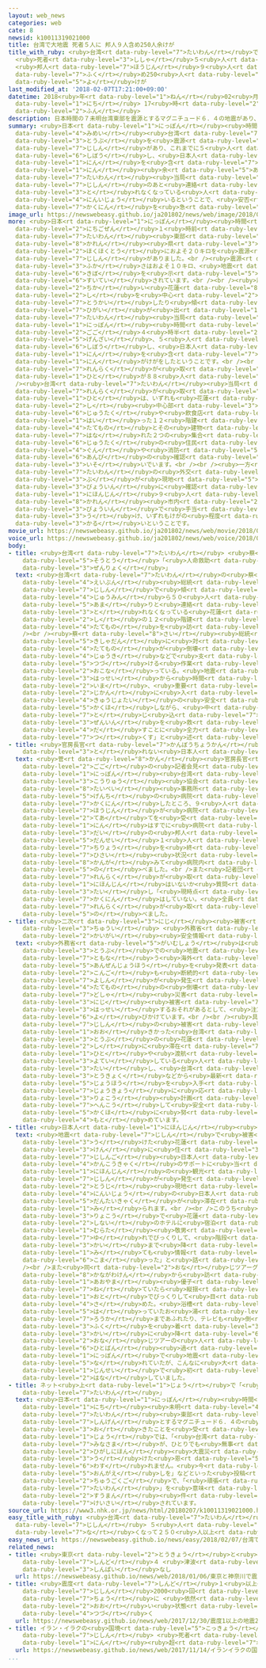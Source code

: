 ```yaml
---
layout: web_news
categories: web
cate: 8
newsid: k10011319021000
title: 台湾で大地震 死者５人に 邦人９人含め250人余けが
title_with_ruby: <ruby>台湾<rt data-ruby-level="7">たいわん</rt></ruby>で<ruby>大地震<rt data-ruby-level="7">おおじしん</rt></ruby>
  <ruby>死者<rt data-ruby-level="3">ししゃ</rt></ruby>５<ruby>人<rt data-ruby-level="1">にん</rt></ruby>に
  <ruby>邦人<rt data-ruby-level="7">ほうじん</rt></ruby>９<ruby>人<rt data-ruby-level="1">にん</rt></ruby><ruby>含<rt
  data-ruby-level="7">ふく</rt></ruby>め250<ruby>人<rt data-ruby-level="1">にん</rt></ruby><ruby>余<rt
  data-ruby-level="5">よ</rt></ruby>けが
last_modified_at: '2018-02-07T17:21:00+09:00'
datetime: 2018<ruby>年<rt data-ruby-level="1">ねん</rt></ruby>02<ruby>月<rt data-ruby-level="1">がつ</rt></ruby>07<ruby>日<rt
  data-ruby-level="1">にち</rt></ruby> 17<ruby>時<rt data-ruby-level="2">じ</rt></ruby>21<ruby>分<rt
  data-ruby-level="2">ふん</rt></ruby>
description: 日本時間の７未明台湾東部を震源とするマグニチュード６．４の地震があり、これまでに５人が死亡し、日本人９人を含む２５０人余りがけがをしました。台湾当局によりますと、地震のあと連絡が取れなくなっている人が８０人以上いるということで、安否の確認を急いでいます。
summary: <ruby>日本<rt data-ruby-level="1">にっぽん</rt></ruby><ruby>時間<rt data-ruby-level="2">じかん</rt></ruby>の７<ruby>未明<rt
  data-ruby-level="4">みめい</rt></ruby><ruby>台湾<rt data-ruby-level="7">たいわん</rt></ruby><ruby>東部<rt
  data-ruby-level="3">とうぶ</rt></ruby>を<ruby>震源<rt data-ruby-level="7">しんげん</rt></ruby>とするマグニチュード６．４の<ruby>地震<rt
  data-ruby-level="7">じしん</rt></ruby>があり、これまでに５<ruby>人<rt data-ruby-level="1">にん</rt></ruby>が<ruby>死亡<rt
  data-ruby-level="6">しぼう</rt></ruby>し、<ruby>日本人<rt data-ruby-level="1">にほんじん</rt></ruby>９<ruby>人<rt
  data-ruby-level="1">にん</rt></ruby>を<ruby>含<rt data-ruby-level="7">ふく</rt></ruby>む２５０<ruby>人<rt
  data-ruby-level="1">にん</rt></ruby><ruby>余<rt data-ruby-level="5">あま</rt></ruby>りがけがをしました。<ruby>台湾<rt
  data-ruby-level="7">たいわん</rt></ruby><ruby>当局<rt data-ruby-level="3">とうきょく</rt></ruby>によりますと、<ruby>地震<rt
  data-ruby-level="7">じしん</rt></ruby>のあと<ruby>連絡<rt data-ruby-level="7">れんらく</rt></ruby>が<ruby>取<rt
  data-ruby-level="3">と</rt></ruby>れなくなっている<ruby>人<rt data-ruby-level="1">ひと</rt></ruby>が８０<ruby>人以上<rt
  data-ruby-level="4">にんいじょう</rt></ruby>いるということで、<ruby>安否<rt data-ruby-level="6">あんぴ</rt></ruby>の<ruby>確認<rt
  data-ruby-level="7">かくにん</rt></ruby>を<ruby>急<rt data-ruby-level="3">いそ</rt></ruby>いでいます。
image_url: https://newswebeasy.github.io/ja201802/news/web/image/2018/02/07/K10011319021_1802071312_1802071313_01_02.jpg
more: <ruby>日本<rt data-ruby-level="1">にっぽん</rt></ruby><ruby>時間<rt data-ruby-level="2">じかん</rt></ruby>の７<ruby>日午前<rt
  data-ruby-level="2">にちごぜん</rt></ruby>１<ruby>時前<rt data-ruby-level="2">じまえ</rt></ruby>、<ruby>台湾<rt
  data-ruby-level="7">たいわん</rt></ruby><ruby>東部<rt data-ruby-level="3">とうぶ</rt></ruby>の<ruby>花蓮<rt
  data-ruby-level="8">かれん</rt></ruby><ruby>県<rt data-ruby-level="3">けん</rt></ruby>から<ruby>北北東<rt
  data-ruby-level="2">ほくほくとう</rt></ruby>におよそ２０キロを<ruby>震源<rt data-ruby-level="7">しんげん</rt></ruby>とする<ruby>地震<rt
  data-ruby-level="7">じしん</rt></ruby>がありました。<br /><ruby>震源<rt data-ruby-level="7">しんげん</rt></ruby>の<ruby>深<rt
  data-ruby-level="3">ふか</rt></ruby>さはおよそ１０キロ、<ruby>地震<rt data-ruby-level="7">じしん</rt></ruby>の<ruby>規模<rt
  data-ruby-level="6">きぼ</rt></ruby>を<ruby>示<rt data-ruby-level="5">しめ</rt></ruby>すマグニチュードは６.４と<ruby>推定<rt
  data-ruby-level="6">すいてい</rt></ruby>されています。<br /><br /><ruby>震源<rt data-ruby-level="7">しんげん</rt></ruby>に<ruby>近<rt
  data-ruby-level="2">ちか</rt></ruby>い<ruby>花蓮<rt data-ruby-level="8">かれん</rt></ruby><ruby>市<rt
  data-ruby-level="2">し</rt></ruby>を<ruby>中心<rt data-ruby-level="2">ちゅうしん</rt></ruby>にホテルやビルなどが<ruby>倒壊<rt
  data-ruby-level="7">とうかい</rt></ruby>したり<ruby>傾<rt data-ruby-level="7">かたむ</rt></ruby>いたりする<ruby>被害<rt
  data-ruby-level="7">ひがい</rt></ruby>が<ruby>出<rt data-ruby-level="1">で</rt></ruby>て、<ruby>台湾<rt
  data-ruby-level="7">たいわん</rt></ruby><ruby>当局<rt data-ruby-level="3">とうきょく</rt></ruby>によりますと、<ruby>日本<rt
  data-ruby-level="1">にっぽん</rt></ruby><ruby>時間<rt data-ruby-level="2">じかん</rt></ruby>の<ruby>午後<rt
  data-ruby-level="2">ごご</rt></ruby>４<ruby>時半<rt data-ruby-level="2">じはん</rt></ruby><ruby>現在<rt
  data-ruby-level="5">げんざい</rt></ruby>、５<ruby>人<rt data-ruby-level="1">にん</rt></ruby>が<ruby>死亡<rt
  data-ruby-level="6">しぼう</rt></ruby>し、<ruby>日本人<rt data-ruby-level="1">にほんじん</rt></ruby>９<ruby>人<rt
  data-ruby-level="1">にん</rt></ruby>を<ruby>含<rt data-ruby-level="7">ふく</rt></ruby>む２５４<ruby>人<rt
  data-ruby-level="1">にん</rt></ruby>がけがをしたということです。<br /><br />また<ruby>地震<rt data-ruby-level="7">じしん</rt></ruby>のあと<ruby>連絡<rt
  data-ruby-level="7">れんらく</rt></ruby>が<ruby>取<rt data-ruby-level="3">と</rt></ruby>れなくなっている<ruby>人<rt
  data-ruby-level="1">ひと</rt></ruby>が８８<ruby>人<rt data-ruby-level="1">にん</rt></ruby>いるということです。<br
  /><ruby>台湾<rt data-ruby-level="7">たいわん</rt></ruby><ruby>当局<rt data-ruby-level="3">とうきょく</rt></ruby>によりますと、<ruby>連絡<rt
  data-ruby-level="7">れんらく</rt></ruby>が<ruby>取<rt data-ruby-level="3">と</rt></ruby>れなくなっている<ruby>人<rt
  data-ruby-level="1">ひと</rt></ruby>は、いずれも<ruby>花蓮<rt data-ruby-level="8">かれん</rt></ruby><ruby>市<rt
  data-ruby-level="2">し</rt></ruby><ruby>中心部<rt data-ruby-level="3">ちゅうしんぶ</rt></ruby>にある<ruby>住宅<rt
  data-ruby-level="6">じゅうたく</rt></ruby>や<ruby>飲食店<rt data-ruby-level="3">いんしょくてん</rt></ruby>などが<ruby>入<rt
  data-ruby-level="1">はい</rt></ruby>った１２<ruby>階建<rt data-ruby-level="4">かいだ</rt></ruby>ての<ruby>建物<rt
  data-ruby-level="4">たてもの</rt></ruby>とその<ruby>建物<rt data-ruby-level="4">たてもの</rt></ruby>からおよそ５００メートル<ruby>離<rt
  data-ruby-level="7">はな</rt></ruby>れた２つの<ruby>集合<rt data-ruby-level="3">しゅうごう</rt></ruby><ruby>住宅<rt
  data-ruby-level="6">じゅうたく</rt></ruby>の<ruby>住民<rt data-ruby-level="4">じゅうみん</rt></ruby>などで、<ruby>軍<rt
  data-ruby-level="4">ぐん</rt></ruby>や<ruby>消防<rt data-ruby-level="5">しょうぼう</rt></ruby>が<ruby>安否<rt
  data-ruby-level="6">あんぴ</rt></ruby>の<ruby>確認<rt data-ruby-level="7">かくにん</rt></ruby>を<ruby>急<rt
  data-ruby-level="3">いそ</rt></ruby>いでいます。<br /><br /><ruby>一方<rt data-ruby-level="2">いっぽう</rt></ruby>、<ruby>台湾<rt
  data-ruby-level="7">たいわん</rt></ruby>の<ruby>外交<rt data-ruby-level="2">がいこう</rt></ruby><ruby>部<rt
  data-ruby-level="3">ぶ</rt></ruby>が<ruby>現地<rt data-ruby-level="5">げんち</rt></ruby>の<ruby>病院<rt
  data-ruby-level="3">びょういん</rt></ruby>に<ruby>確認<rt data-ruby-level="7">かくにん</rt></ruby>したところ、けがをした<ruby>日本人<rt
  data-ruby-level="1">にほんじん</rt></ruby>９<ruby>人<rt data-ruby-level="1">にん</rt></ruby>は<ruby>花蓮<rt
  data-ruby-level="8">かれん</rt></ruby><ruby>市内<rt data-ruby-level="2">しない</rt></ruby>の３つの<ruby>病院<rt
  data-ruby-level="3">びょういん</rt></ruby>で<ruby>手当<rt data-ruby-level="2">てあ</rt></ruby>てを<ruby>受<rt
  data-ruby-level="3">う</rt></ruby>け、いずれもけがの<ruby>程度<rt data-ruby-level="5">ていど</rt></ruby>は<ruby>軽<rt
  data-ruby-level="3">かる</rt></ruby>いということです。
movie_url: https://newswebeasy.github.io/ja201802/news/web/movie/2018/02/07/k10011319021_201802071719_201802071723.mp4
voice_url: https://newswebeasy.github.io/ja201802/news/web/voice/2018/02/07/k10011319021_201802071719_201802071723.mp3
body:
- title: <ruby>台湾<rt data-ruby-level="7">たいわん</rt></ruby> <ruby>蔡<rt data-ruby-level="8">さい</rt></ruby><ruby>総統<rt
    data-ruby-level="5">そうとう</rt></ruby>「<ruby>人命救助<rt data-ruby-level="4">じんめいきゅうじょ</rt></ruby>に<ruby>全力<rt
    data-ruby-level="3">ぜんりょく</rt></ruby>」
  text: <ruby>台湾<rt data-ruby-level="7">たいわん</rt></ruby>の<ruby>蔡<rt data-ruby-level="8">さい</rt></ruby><ruby>英文<rt
    data-ruby-level="4">えいぶん</rt></ruby><ruby>総統<rt data-ruby-level="5">そうとう</rt></ruby>は、<ruby>地震<rt
    data-ruby-level="7">じしん</rt></ruby>で<ruby>傾<rt data-ruby-level="7">かたむ</rt></ruby>いて<ruby>住民<rt
    data-ruby-level="4">じゅうみん</rt></ruby>ら５０<ruby>人<rt data-ruby-level="1">にん</rt></ruby><ruby>余<rt
    data-ruby-level="5">あま</rt></ruby>りと<ruby>連絡<rt data-ruby-level="7">れんらく</rt></ruby>が<ruby>取<rt
    data-ruby-level="3">と</rt></ruby>れなくなっている<ruby>花蓮<rt data-ruby-level="8">かれん</rt></ruby><ruby>市<rt
    data-ruby-level="2">し</rt></ruby>の１２<ruby>階建<rt data-ruby-level="4">かいだ</rt></ruby>ての<ruby>建物<rt
    data-ruby-level="4">たてもの</rt></ruby>を<ruby>訪<rt data-ruby-level="7">おとず</rt></ruby>れました。<br
    /><br /><ruby>蔡<rt data-ruby-level="8">さい</rt></ruby><ruby>総統<rt data-ruby-level="5">そうとう</rt></ruby>は<ruby>記者団<rt
    data-ruby-level="5">きしゃだん</rt></ruby>に<ruby>対<rt data-ruby-level="3">たい</rt></ruby>し、「この<ruby>建物<rt
    data-ruby-level="4">たてもの</rt></ruby>が<ruby>倒壊<rt data-ruby-level="7">とうかい</rt></ruby>しないよう<ruby>重機<rt
    data-ruby-level="4">じゅうき</rt></ruby>などで<ruby>支<rt data-ruby-level="5">ささ</rt></ruby>え<ruby>続<rt
    data-ruby-level="5">つづ</rt></ruby>ける<ruby>作業<rt data-ruby-level="3">さぎょう</rt></ruby>を<ruby>行<rt
    data-ruby-level="2">おこな</rt></ruby>っている。<ruby>地震<rt data-ruby-level="7">じしん</rt></ruby>の<ruby>発生<rt
    data-ruby-level="3">はっせい</rt></ruby>から<ruby>時間<rt data-ruby-level="2">じかん</rt></ruby>がたち、<ruby>今<rt
    data-ruby-level="2">いま</rt></ruby>、<ruby>重要<rt data-ruby-level="4">じゅうよう</rt></ruby>な<ruby>時間<rt
    data-ruby-level="2">じかん</rt></ruby>に<ruby>入<rt data-ruby-level="1">はい</rt></ruby>っている。<ruby>救助隊<rt
    data-ruby-level="4">きゅうじょたい</rt></ruby>の<ruby>安全<rt data-ruby-level="3">あんぜん</rt></ruby>を<ruby>確保<rt
    data-ruby-level="5">かくほ</rt></ruby>しながら、<ruby>中<rt data-ruby-level="1">なか</rt></ruby>に<ruby>閉<rt
    data-ruby-level="7">と</rt></ruby>じ<ruby>込<rt data-ruby-level="7">こ</rt></ruby>められた<ruby>全員<rt
    data-ruby-level="3">ぜんいん</rt></ruby>を<ruby>救<rt data-ruby-level="4">すく</rt></ruby>い<ruby>出<rt
    data-ruby-level="4">だ</rt></ruby>すことに<ruby>全力<rt data-ruby-level="3">ぜんりょく</rt></ruby>を<ruby>尽<rt
    data-ruby-level="7">つ</rt></ruby>くす」と<ruby>述<rt data-ruby-level="5">の</rt></ruby>べました。
- title: <ruby>官房長官<rt data-ruby-level="7">かんぼうちょうかん</rt></ruby> <ruby>連絡<rt data-ruby-level="7">れんらく</rt></ruby><ruby>取<rt
    data-ruby-level="3">と</rt></ruby>れない<ruby>日本人<rt data-ruby-level="1">にほんじん</rt></ruby>いない
  text: <ruby>菅<rt data-ruby-level="8">かん</rt></ruby><ruby>官房長官<rt data-ruby-level="7">かんぼうちょうかん</rt></ruby>は<ruby>午後<rt
    data-ruby-level="2">ごご</rt></ruby>の<ruby>記者会見<rt data-ruby-level="3">きしゃかいけん</rt></ruby>で「<ruby>日本<rt
    data-ruby-level="1">にっぽん</rt></ruby><ruby>台湾<rt data-ruby-level="7">たいわん</rt></ruby><ruby>交流<rt
    data-ruby-level="3">こうりゅう</rt></ruby><ruby>協会<rt data-ruby-level="4">きょうかい</rt></ruby>の<ruby>台北<rt
    data-ruby-level="8">たいぺい</rt></ruby><ruby>事務所<rt data-ruby-level="5">じむしょ</rt></ruby>が<ruby>現地<rt
    data-ruby-level="5">げんち</rt></ruby>の<ruby>病院<rt data-ruby-level="3">びょういん</rt></ruby>に<ruby>確認<rt
    data-ruby-level="7">かくにん</rt></ruby>したところ、９<ruby>人<rt data-ruby-level="1">にん</rt></ruby>の<ruby>邦人<rt
    data-ruby-level="7">ほうじん</rt></ruby>が<ruby>病院<rt data-ruby-level="3">びょういん</rt></ruby>で<ruby>手当<rt
    data-ruby-level="2">てあ</rt></ruby>てを<ruby>受<rt data-ruby-level="3">う</rt></ruby>けたが８<ruby>人<rt
    data-ruby-level="1">にん</rt></ruby>はすでに<ruby>病院<rt data-ruby-level="3">びょういん</rt></ruby>をあとにした。７０<ruby>代<rt
    data-ruby-level="3">だい</rt></ruby>の<ruby>邦人<rt data-ruby-level="7">ほうじん</rt></ruby><ruby>男性<rt
    data-ruby-level="5">だんせい</rt></ruby>１<ruby>人<rt data-ruby-level="1">にん</rt></ruby>は<ruby>治療<rt
    data-ruby-level="7">ちりょう</rt></ruby>を<ruby>終<rt data-ruby-level="3">お</rt></ruby>えているが、<ruby>被災<rt
    data-ruby-level="7">ひさい</rt></ruby><ruby>状況<rt data-ruby-level="7">じょうきょう</rt></ruby>を<ruby>鑑<rt
    data-ruby-level="8">かんが</rt></ruby>みて<ruby>病院内<rt data-ruby-level="3">びょういんない</rt></ruby>にとどまっているということだ」と<ruby>述<rt
    data-ruby-level="5">の</rt></ruby>べました。<br />また<ruby>記者団<rt data-ruby-level="5">きしゃだん</rt></ruby>が、<ruby>連絡<rt
    data-ruby-level="7">れんらく</rt></ruby>が<ruby>取<rt data-ruby-level="3">と</rt></ruby>れない<ruby>日本人<rt
    data-ruby-level="1">にほんじん</rt></ruby>はいないか<ruby>質問<rt data-ruby-level="5">しつもん</rt></ruby>したのに<ruby>対<rt
    data-ruby-level="3">たい</rt></ruby>し「<ruby>現時点<rt data-ruby-level="5">げんじてん</rt></ruby>では<ruby>確認<rt
    data-ruby-level="7">かくにん</rt></ruby>はしていない。<ruby>全員<rt data-ruby-level="3">ぜんいん</rt></ruby><ruby>連絡<rt
    data-ruby-level="7">れんらく</rt></ruby>が<ruby>取<rt data-ruby-level="3">と</rt></ruby>れているそうだ」と<ruby>述<rt
    data-ruby-level="5">の</rt></ruby>べました。
- title: <ruby>二次<rt data-ruby-level="3">にじ</rt></ruby><ruby>被害<rt data-ruby-level="7">ひがい</rt></ruby>に<ruby>注意<rt
    data-ruby-level="3">ちゅうい</rt></ruby> <ruby>外務省<rt data-ruby-level="5">がいむしょう</rt></ruby>が<ruby>海外<rt
    data-ruby-level="2">かいがい</rt></ruby><ruby>安全情報<rt data-ruby-level="5">あんぜんじょうほう</rt></ruby>
  text: <ruby>外務省<rt data-ruby-level="5">がいむしょう</rt></ruby>は<ruby>台湾<rt data-ruby-level="7">たいわん</rt></ruby><ruby>東部<rt
    data-ruby-level="3">とうぶ</rt></ruby>での<ruby>地震<rt data-ruby-level="7">じしん</rt></ruby>に<ruby>伴<rt
    data-ruby-level="7">ともな</rt></ruby>う<ruby>海外<rt data-ruby-level="2">かいがい</rt></ruby><ruby>安全情報<rt
    data-ruby-level="5">あんぜんじょうほう</rt></ruby>を<ruby>発表<rt data-ruby-level="3">はっぴょう</rt></ruby>し、<ruby>今後<rt
    data-ruby-level="2">こんご</rt></ruby>も<ruby>断続的<rt data-ruby-level="5">だんぞくてき</rt></ruby>に<ruby>余震<rt
    data-ruby-level="7">よしん</rt></ruby>が<ruby>発生<rt data-ruby-level="3">はっせい</rt></ruby>して<ruby>建物<rt
    data-ruby-level="4">たてもの</rt></ruby>の<ruby>倒壊<rt data-ruby-level="7">とうかい</rt></ruby>や<ruby>土砂<rt
    data-ruby-level="7">どしゃ</rt></ruby><ruby>災害<rt data-ruby-level="5">さいがい</rt></ruby>などの<ruby>二次<rt
    data-ruby-level="3">にじ</rt></ruby><ruby>被害<rt data-ruby-level="7">ひがい</rt></ruby>が<ruby>発生<rt
    data-ruby-level="3">はっせい</rt></ruby>するおそれがあるとして、<ruby>注意<rt data-ruby-level="3">ちゅうい</rt></ruby>を<ruby>呼<rt
    data-ruby-level="6">よ</rt></ruby>びかけています。<br /><br /><ruby>具体的<rt data-ruby-level="4">ぐたいてき</rt></ruby>には、<ruby>地震<rt
    data-ruby-level="7">じしん</rt></ruby>の<ruby>被害<rt data-ruby-level="7">ひがい</rt></ruby>が<ruby>大<rt
    data-ruby-level="1">おお</rt></ruby>きかった<ruby>台湾<rt data-ruby-level="7">たいわん</rt></ruby><ruby>東部<rt
    data-ruby-level="3">とうぶ</rt></ruby>の<ruby>花蓮<rt data-ruby-level="8">かれん</rt></ruby><ruby>市<rt
    data-ruby-level="2">し</rt></ruby>に<ruby>滞在<rt data-ruby-level="7">たいざい</rt></ruby>している<ruby>人<rt
    data-ruby-level="1">ひと</rt></ruby>や<ruby>渡航<rt data-ruby-level="7">とこう</rt></ruby>を<ruby>予定<rt
    data-ruby-level="3">よてい</rt></ruby>している<ruby>人<rt data-ruby-level="1">ひと</rt></ruby>に<ruby>対<rt
    data-ruby-level="3">たい</rt></ruby>し、<ruby>台湾<rt data-ruby-level="7">たいわん</rt></ruby><ruby>当局<rt
    data-ruby-level="3">とうきょく</rt></ruby>などから<ruby>最新<rt data-ruby-level="4">さいしん</rt></ruby>の<ruby>情報<rt
    data-ruby-level="5">じょうほう</rt></ruby>を<ruby>入手<rt data-ruby-level="1">にゅうしゅ</rt></ruby>し、<ruby>状況<rt
    data-ruby-level="7">じょうきょう</rt></ruby>に<ruby>応<rt data-ruby-level="5">おう</rt></ruby>じて<ruby>旅行<rt
    data-ruby-level="3">りょこう</rt></ruby><ruby>計画<rt data-ruby-level="2">けいかく</rt></ruby>を<ruby>変更<rt
    data-ruby-level="7">へんこう</rt></ruby>して<ruby>安全<rt data-ruby-level="3">あんぜん</rt></ruby><ruby>確保<rt
    data-ruby-level="5">かくほ</rt></ruby>に<ruby>努<rt data-ruby-level="4">つと</rt></ruby>めるよう<ruby>求<rt
    data-ruby-level="4">もと</rt></ruby>めています。
- title: <ruby>日本人<rt data-ruby-level="1">にほんじん</rt></ruby><ruby>観光客<rt data-ruby-level="4">かんこうきゃく</rt></ruby>は
  text: <ruby>地震<rt data-ruby-level="7">じしん</rt></ruby>で<ruby>被害<rt data-ruby-level="7">ひがい</rt></ruby>を<ruby>受<rt
    data-ruby-level="3">う</rt></ruby>けた<ruby>花蓮<rt data-ruby-level="8">かれん</rt></ruby><ruby>県<rt
    data-ruby-level="3">けん</rt></ruby>に<ruby>住<rt data-ruby-level="3">す</rt></ruby>んでいて、<ruby>地震後<rt
    data-ruby-level="7">じしんご</rt></ruby><ruby>日本人<rt data-ruby-level="1">にほんじん</rt></ruby><ruby>観光客<rt
    data-ruby-level="4">かんこうきゃく</rt></ruby>のサポートに<ruby>当<rt data-ruby-level="2">あ</rt></ruby>たった<ruby>日本人<rt
    data-ruby-level="1">にほんじん</rt></ruby>の<ruby>観光<rt data-ruby-level="4">かんこう</rt></ruby>ガイドによりますと、<ruby>地震<rt
    data-ruby-level="7">じしん</rt></ruby>が<ruby>発生<rt data-ruby-level="3">はっせい</rt></ruby>した<ruby>当時<rt
    data-ruby-level="2">とうじ</rt></ruby><ruby>現地<rt data-ruby-level="5">げんち</rt></ruby>には６０<ruby>人以上<rt
    data-ruby-level="4">にんいじょう</rt></ruby>の<ruby>日本人<rt data-ruby-level="1">にほんじん</rt></ruby>の<ruby>団体客<rt
    data-ruby-level="5">だんたいきゃく</rt></ruby>が<ruby>滞在<rt data-ruby-level="7">たいざい</rt></ruby>していたと<ruby>見<rt
    data-ruby-level="1">み</rt></ruby>られます。<br /><br />このうち<ruby>団体<rt data-ruby-level="5">だんたい</rt></ruby><ruby>旅行<rt
    data-ruby-level="3">りょこう</rt></ruby>で<ruby>花蓮<rt data-ruby-level="8">かれん</rt></ruby><ruby>市内<rt
    data-ruby-level="2">しない</rt></ruby>のホテルに<ruby>宿泊<rt data-ruby-level="7">しゅくはく</rt></ruby>していた<ruby>村田<rt
    data-ruby-level="1">むらた</rt></ruby><ruby>敬男<rt data-ruby-level="8">よしお</rt></ruby>さん（６４）は、「すごい<ruby>揺<rt
    data-ruby-level="7">ゆ</rt></ruby>れでびっくりして、<ruby>階段<rt data-ruby-level="6">かいだん</rt></ruby>でホテルの１<ruby>階<rt
    data-ruby-level="3">かい</rt></ruby>まで<ruby>降<rt data-ruby-level="6">お</rt></ruby>りた。テレビを<ruby>見<rt
    data-ruby-level="1">み</rt></ruby>ても<ruby>情報<rt data-ruby-level="5">じょうほう</rt></ruby>があまりなくてとても<ruby>困<rt
    data-ruby-level="6">こま</rt></ruby>った」と<ruby>話<rt data-ruby-level="2">はな</rt></ruby>していました。<br
    /><br />また<ruby>同<rt data-ruby-level="2">おな</rt></ruby>じツアーグループで<ruby>神奈川県<rt
    data-ruby-level="8">かながわけん</rt></ruby>から<ruby>訪<rt data-ruby-level="7">おとず</rt></ruby>れていた<ruby>青山<rt
    data-ruby-level="1">あおやま</rt></ruby><ruby>優子<rt data-ruby-level="6">ゆうこ</rt></ruby>さん（５４）は、「<ruby>寝<rt
    data-ruby-level="7">ね</rt></ruby>ていたら<ruby>縦揺<rt data-ruby-level="7">たてゆ</rt></ruby>れと<ruby>音<rt
    data-ruby-level="1">おと</rt></ruby>でびっくりして<ruby>目<rt data-ruby-level="1">め</rt></ruby>が<ruby>覚<rt
    data-ruby-level="4">さ</rt></ruby>めた。<ruby>浴槽<rt data-ruby-level="7">よくそう</rt></ruby>に<ruby>張<rt
    data-ruby-level="5">は</rt></ruby>っていたお<ruby>湯<rt data-ruby-level="3">ゆ</rt></ruby>が<ruby>廊下<rt
    data-ruby-level="7">ろうか</rt></ruby>まであふれたり、テレビも<ruby>倒<rt data-ruby-level="7">たお</rt></ruby>れたりしていた。<ruby>服<rt
    data-ruby-level="3">ふく</rt></ruby>を<ruby>着<rt data-ruby-level="3">き</rt></ruby>て１<ruby>階<rt
    data-ruby-level="3">かい</rt></ruby>に<ruby>降<rt data-ruby-level="6">お</rt></ruby>りて<ruby>同<rt
    data-ruby-level="2">おな</rt></ruby>じツアーの<ruby>人<rt data-ruby-level="1">ひと</rt></ruby>たちとロビーで<ruby>一晩<rt
    data-ruby-level="6">ひとばん</rt></ruby><ruby>過<rt data-ruby-level="5">す</rt></ruby>ごした。<ruby>日本<rt
    data-ruby-level="1">にっぽん</rt></ruby>で<ruby>地震<rt data-ruby-level="7">じしん</rt></ruby>には<ruby>慣<rt
    data-ruby-level="5">な</rt></ruby>れていたが、こんなに<ruby>大<rt data-ruby-level="1">おお</rt></ruby>きいのは、<ruby>人生<rt
    data-ruby-level="1">じんせい</rt></ruby>で<ruby>初<rt data-ruby-level="4">はじ</rt></ruby>めてです」と<ruby>話<rt
    data-ruby-level="2">はな</rt></ruby>していました。
- title: ネット<ruby>上<rt data-ruby-level="1">じょう</rt></ruby>で「<ruby>頑張<rt data-ruby-level="7">がんば</rt></ruby>れ<ruby>台湾<rt
    data-ruby-level="7">たいわん</rt></ruby>」
  text: <ruby>日本<rt data-ruby-level="1">にっぽん</rt></ruby><ruby>時間<rt data-ruby-level="2">じかん</rt></ruby>の７<ruby>日<rt
    data-ruby-level="1">にち</rt></ruby><ruby>未明<rt data-ruby-level="4">みめい</rt></ruby><ruby>台湾<rt
    data-ruby-level="7">たいわん</rt></ruby><ruby>東部<rt data-ruby-level="3">とうぶ</rt></ruby>を<ruby>震源<rt
    data-ruby-level="7">しんげん</rt></ruby>とするマグニチュード６．４の<ruby>地震<rt data-ruby-level="7">じしん</rt></ruby>が<ruby>起<rt
    data-ruby-level="3">お</rt></ruby>きたことを<ruby>受<rt data-ruby-level="3">う</rt></ruby>けて、ツイッターなどのＳＮＳ<ruby>上<rt
    data-ruby-level="1">じょう</rt></ruby>では、「<ruby>台湾<rt data-ruby-level="7">たいわん</rt></ruby>の<ruby>皆様<rt
    data-ruby-level="7">みなさま</rt></ruby>が、ひとりでも<ruby>無事<rt data-ruby-level="4">ぶじ</rt></ruby>でありますように」とか「<ruby>東日本<rt
    data-ruby-level="2">ひがしにほん</rt></ruby><ruby>大震災<rt data-ruby-level="7">だいしんさい</rt></ruby>のときに<ruby>受<rt
    data-ruby-level="3">う</rt></ruby>けた<ruby>恩<rt data-ruby-level="5">おん</rt></ruby>は<ruby>忘<rt
    data-ruby-level="6">わす</rt></ruby>れません。<ruby>今<rt data-ruby-level="2">いま</rt></ruby>こそ<ruby>恩返<rt
    data-ruby-level="5">おんがえ</rt></ruby>しを」などといった<ruby>投稿<rt data-ruby-level="7">とうこう</rt></ruby>とともに、<ruby>中国語<rt
    data-ruby-level="2">ちゅうごくご</rt></ruby>で、「<ruby>頑張<rt data-ruby-level="7">がんば</rt></ruby>れ<ruby>台湾<rt
    data-ruby-level="7">たいわん</rt></ruby>」を<ruby>意味<rt data-ruby-level="3">いみ</rt></ruby>するハッシュタグなどが<ruby>数万<rt
    data-ruby-level="2">すうまん</rt></ruby><ruby>件<rt data-ruby-level="5">けん</rt></ruby><ruby>掲載<rt
    data-ruby-level="7">けいさい</rt></ruby>されています。
source_url: https://www3.nhk.or.jp/news/html/20180207/k10011319021000.html
easy_title_with_ruby: <ruby>台湾<rt data-ruby-level="7">たいわん</rt></ruby>で<ruby>地震<rt
  data-ruby-level="7">じしん</rt></ruby> ５<ruby>人<rt data-ruby-level="1">にん</rt></ruby>が<ruby>亡<rt
  data-ruby-level="7">な</rt></ruby>くなって２５０<ruby>人以上<rt data-ruby-level="4">にんいじょう</rt></ruby>がけがをする
easy_news_url: https://newswebeasy.github.io/news/easy/2018/02/07/台湾で地震-5人が亡くなって250人以上がけがをする
related_news:
- title: <ruby>東京<rt data-ruby-level="2">とうきょう</rt></ruby>と<ruby>神奈川<rt data-ruby-level="8">かながわ</rt></ruby>で<ruby>震度<rt
    data-ruby-level="7">しんど</rt></ruby>４ <ruby>津波<rt data-ruby-level="7">つなみ</rt></ruby>の<ruby>心配<rt
    data-ruby-level="3">しんぱい</rt></ruby>なし
  url: https://newswebeasy.github.io/news/web/2018/01/06/東京と神奈川で震度4-津波の心配なし
- title: <ruby>震度<rt data-ruby-level="7">しんど</rt></ruby>１<ruby>以上<rt data-ruby-level="4">いじょう</rt></ruby>の<ruby>地震<rt
    data-ruby-level="7">じしん</rt></ruby>2000<ruby>回<rt data-ruby-level="2">かい</rt></ruby><ruby>超<rt
    data-ruby-level="7">ちょう</rt></ruby>に <ruby>依然<rt data-ruby-level="7">いぜん</rt></ruby><ruby>多<rt
    data-ruby-level="2">おお</rt></ruby>い<ruby>状態<rt data-ruby-level="5">じょうたい</rt></ruby><ruby>続<rt
    data-ruby-level="4">つづ</rt></ruby>く
  url: https://newswebeasy.github.io/news/web/2017/12/30/震度1以上の地震2000回超に-依然多い状態続く
- title: イラン・イラクの<ruby>国境<rt data-ruby-level="5">こっきょう</rt></ruby><ruby>付近<rt data-ruby-level="4">ふきん</rt></ruby>の<ruby>地震<rt
    data-ruby-level="7">じしん</rt></ruby> <ruby>死者<rt data-ruby-level="3">ししゃ</rt></ruby>が４５０<ruby>人<rt
    data-ruby-level="1">にん</rt></ruby><ruby>超<rt data-ruby-level="7">こ</rt></ruby>える
  url: https://newswebeasy.github.io/news/web/2017/11/14/イランイラクの国境付近の地震-死者が450人超える
...
```

